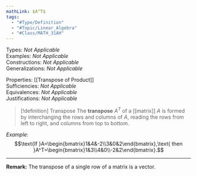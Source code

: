 ```yaml
---
mathLink: $A^T$
tags:
  - "#Type/Definition"
  - "#Topic/Linear_Algebra"
  - "#Class/MATH_31AH"
---
```

Types: <i>Not Applicable</i>  
Examples: <i>Not Applicable</i>  
Constructions: <i>Not Applicable</i>  
Generalizations: <i>Not Applicable</i>  

Properties: [[Transpose of Product]]  
Sufficiencies: <i>Not Applicable</i>  
Equivalences: <i>Not Applicable</i>  
Justifications: <i>Not Applicable</i>  

> [!definition] Transpose
> The **transpose** $A^T$ of a [[matrix]] $A$ is formed by interchanging the rows and columns of $A$, reading the rows from left to right, and columns from top to bottom.

*Example:*  
$$\text{If }A=\begin{bmatrix}1&4&-2\\3&0&2\end{bmatrix},\text{ then }A^T=\begin{bmatrix}1&3\\4&0\\-2&2\end{bmatrix}.$$

---

**Remark:** The transpose of a single row of a matrix is a vector.
